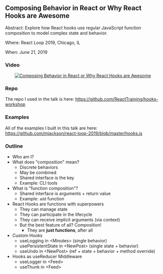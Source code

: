 ## Composing Behavior in React or Why React Hooks are Awesome

Abstract: Explore how React hooks use regular JavaScript function composition to model complex state and behavior.

Where: React Loop 2019, Chicago, IL

When: June 21, 2019

### Video

<p align="center">
  <a title="Composing Behavior in React or Why React Hooks are Awesome" href="https://www.youtube.com/watch?v=nUzLlHFVXx0">
    <img alt="Composing Behavior in React or Why React Hooks are Awesome" src="http://img.youtube.com/vi/nUzLlHFVXx0/0.jpg" />
  </a>
</p>

### Repo

The repo I used in the talk is here: https://github.com/ReactTraining/hooks-workshop

### Examples

All of the examples I built in this talk are here: https://github.com/mjackson/react-loop-2019/blob/master/hooks.js

### Outline

- Who am I?
- What does "composition" mean?
  - Discrete behaviors
  - May be combined
  - Shared interface is the key
  - Example: CLI tools
- What is "function composition"?
  - Shared interface is arguments + return value
  - Example: `add` function
- React Hooks are functions with superpowers
  - They can manage state
  - They can participate in the lifecycle
  - They can receive implicit arguments (via context)
  - But the best feature of all? Composition!
    - They are **just functions**, after all
- Custom Hooks
  - useLogging in \<Minutes> (single behavior)
  - usePersistentState in \<NewPost> (single state + behavior)
  - useUndo in \<NewPost> (ref + state + behavior + method override)
- Hooks as useReducer Middleware
  - useLogger in \<Feed>
  - useThunk in \<Feed>
